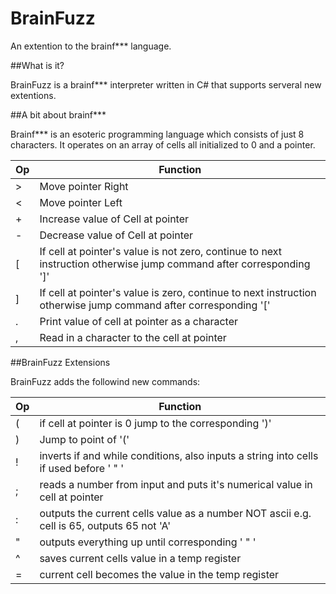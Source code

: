 # BrainFuzz
An extention to the brainf*** language.

##What is it?

BrainFuzz is a brainf*** interpreter written in C# that supports serveral new extentions.

##A bit about brainf***

Brainf*** is an esoteric programming language which consists of just 8 characters. It operates on an array of cells all initialized to 0 and a pointer.

Op | Function
--- | ---
\> | Move pointer Right
\< | Move pointer Left
\+ | Increase value of Cell at pointer
\- | Decrease value of Cell at pointer
\[ | If cell at pointer's value is not zero, continue to next instruction otherwise jump command after corresponding ']'
\] | If cell at pointer's value is zero, continue to next instruction otherwise jump command after corresponding '['
\. | Print value of cell at pointer as a character
, | Read in a character to the cell at pointer

##BrainFuzz Extensions

BrainFuzz adds the followind new commands:

Op | Function
--- | ---
\( | if cell at pointer is 0 jump to the corresponding ')'
\) | Jump to point of '('
\! | inverts if and while conditions, also inputs a string into cells if used before ' " '
\; | reads a number from input and puts it's numerical value in cell at pointer
\: | outputs the current cells value as a number NOT ascii e.g. cell is 65, outputs 65 not 'A'
\" | outputs everything up until corresponding ' " '
\^ | saves current cells value in a temp register
\= | current cell becomes the value in the temp register
